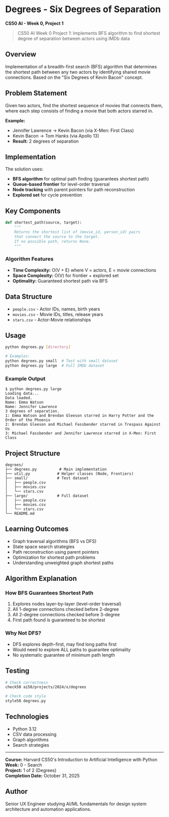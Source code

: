 # Degrees - Six Degrees of Separation

**CS50 AI - Week 0, Project 1**

> CS50 AI Week 0 Project 1: Implements BFS algorithm to find shortest degree of separation between actors using IMDb data

## Overview
Implementation of a breadth-first search (BFS) algorithm that determines the shortest path between any two actors by identifying shared movie connections. Based on the "Six Degrees of Kevin Bacon" concept.

## Problem Statement
Given two actors, find the shortest sequence of movies that connects them, where each step consists of finding a movie that both actors starred in.

**Example:**
- Jennifer Lawrence → Kevin Bacon (via X-Men: First Class) 
- Kevin Bacon → Tom Hanks (via Apollo 13)
- **Result:** 2 degrees of separation

## Implementation
The solution uses:
- **BFS algorithm** for optimal path finding (guarantees shortest path)
- **Queue-based frontier** for level-order traversal
- **Node tracking** with parent pointers for path reconstruction
- **Explored set** for cycle prevention

## Key Components
```python
def shortest_path(source, target):
    """
    Returns the shortest list of (movie_id, person_id) pairs
    that connect the source to the target.
    If no possible path, returns None.
    """
```

### Algorithm Features
- **Time Complexity:** O(V + E) where V = actors, E = movie connections
- **Space Complexity:** O(V) for frontier + explored set
- **Optimality:** Guaranteed shortest path via BFS

## Data Structure
- `people.csv` - Actor IDs, names, birth years
- `movies.csv` - Movie IDs, titles, release years  
- `stars.csv` - Actor-Movie relationships

## Usage
```bash
python degrees.py [directory]

# Examples:
python degrees.py small  # Test with small dataset
python degrees.py large  # Full IMDb dataset
```

### Example Output
```
$ python degrees.py large
Loading data...
Data loaded.
Name: Emma Watson
Name: Jennifer Lawrence
3 degrees of separation.
1: Emma Watson and Brendan Gleeson starred in Harry Potter and the Order of the Phoenix
2: Brendan Gleeson and Michael Fassbender starred in Trespass Against Us
3: Michael Fassbender and Jennifer Lawrence starred in X-Men: First Class
```

## Project Structure
```
degrees/
├── degrees.py          # Main implementation
├── util.py            # Helper classes (Node, Frontiers)
├── small/             # Test dataset
│   ├── people.csv
│   ├── movies.csv
│   └── stars.csv
├── large/             # Full dataset
│   ├── people.csv
│   ├── movies.csv
│   └── stars.csv
└── README.md
```

## Learning Outcomes
- Graph traversal algorithms (BFS vs DFS)
- State space search strategies
- Path reconstruction using parent pointers
- Optimization for shortest path problems
- Understanding unweighted graph shortest paths

## Algorithm Explanation

### How BFS Guarantees Shortest Path
1. Explores nodes layer-by-layer (level-order traversal)
2. All 1-degree connections checked before 2-degree
3. All 2-degree connections checked before 3-degree
4. First path found is guaranteed to be shortest

### Why Not DFS?
- DFS explores depth-first, may find long paths first
- Would need to explore ALL paths to guarantee optimality
- No systematic guarantee of minimum path length

## Testing
```bash
# Check correctness
check50 ai50/projects/2024/x/degrees

# Check code style
style50 degrees.py
```

## Technologies
- Python 3.12
- CSV data processing
- Graph algorithms
- Search strategies

---

**Course:** Harvard CS50's Introduction to Artificial Intelligence with Python  
**Week:** 0 - Search  
**Project:** 1 of 2 (Degrees)  
**Completion Date:** October 31, 2025

## Author
Senior UX Engineer studying AI/ML fundamentals for design system architecture and automation applications.
